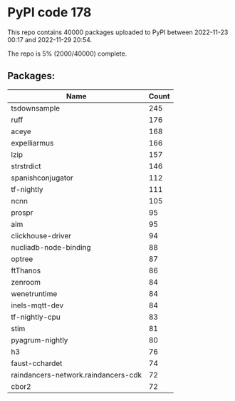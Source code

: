 # PyPI code 178

This repo contains 40000 packages uploaded to PyPI between 
2022-11-23 00:17 and 2022-11-29 20:54.

The repo is 5% (2000/40000) complete.

## Packages:

| Name  | Count |
| ----- | ----- |
| tsdownsample | 245 |
| ruff | 176 |
| aceye | 168 |
| expelliarmus | 166 |
| lzip | 157 |
| strstrdict | 146 |
| spanishconjugator | 112 |
| tf-nightly | 111 |
| ncnn | 105 |
| prospr | 95 |
| aim | 95 |
| clickhouse-driver | 94 |
| nucliadb-node-binding | 88 |
| optree | 87 |
| ftThanos | 86 |
| zenroom | 84 |
| wenetruntime | 84 |
| inels-mqtt-dev | 84 |
| tf-nightly-cpu | 83 |
| stim | 81 |
| pyagrum-nightly | 80 |
| h3 | 76 |
| faust-cchardet | 74 |
| raindancers-network.raindancers-cdk | 72 |
| cbor2 | 72 |


